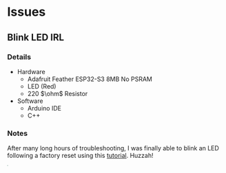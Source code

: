 # Issues

## Blink LED IRL

### Details

- Hardware
  - Adafruit Feather ESP32-S3 8MB No PSRAM
  - LED (Red)
  - 220 $\ohm$ Resistor
- Software
  - Arduino IDE
  - C++

### Notes

After many long hours of troubleshooting, I was finally able to blink an LED following a factory reset using this [tutorial](https://learn.adafruit.com/adafruit-esp32-s3-feather/factory-reset). Huzzah!

<img src="C:\Repositories\coffee-scale\logbook\10-02-24.assets\IMG_8657.jpg" style="zoom:10%;" />



